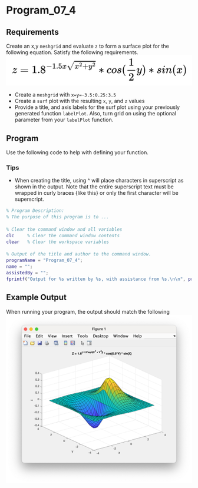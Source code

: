 # Program\_07\_4
## Requirements
Create an x,y `meshgrid` and evaluate `z` to form a surface plot for the following equation. Satisfy the following requirements.
![Program_07_4_Equation.png](images/Program_07_4_Equation.png)
* Create a `meshgrid` with `x=y=-3.5:0.25:3.5`
* Create a `surf` plot with the resulting `x`, `y`, and `z` values
* Provide a title, and axis labels for the surf plot using your previously generated function `labelPlot`. Also, turn grid on using the optional parameter from your `labelPlot` function.

## Program
Use the following code to help with defining your function.
### Tips
* When creating the title, using ^ will place characters in superscript as shown in the output. Note that the entire superscript text must be wrapped in curly braces {like this} or only the first character will be superscript.

```Matlab
% Program Description:
% The purpose of this program is to ...

% Clear the command window and all variables
clc     % Clear the command window contents
clear   % Clear the workspace variables

% Output of the title and author to the command window.
programName = "Program_07_4";
name = "";
assistedBy = "";
fprintf("Output for %s written by %s, with assistance from %s.\n\n", programName, name, assistedBy)

```
## Example Output
When running your program, the output should match the following
![Program_07_4_Figure_1.png](images/Program_07_4_Figure_1.png)